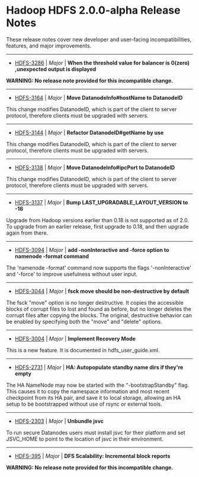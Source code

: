 
<!---
# Licensed to the Apache Software Foundation (ASF) under one
# or more contributor license agreements.  See the NOTICE file
# distributed with this work for additional information
# regarding copyright ownership.  The ASF licenses this file
# to you under the Apache License, Version 2.0 (the
# "License"); you may not use this file except in compliance
# with the License.  You may obtain a copy of the License at
#
#     http://www.apache.org/licenses/LICENSE-2.0
#
# Unless required by applicable law or agreed to in writing, software
# distributed under the License is distributed on an "AS IS" BASIS,
# WITHOUT WARRANTIES OR CONDITIONS OF ANY KIND, either express or implied.
# See the License for the specific language governing permissions and
# limitations under the License.
-->
# Hadoop HDFS 2.0.0-alpha Release Notes

These release notes cover new developer and user-facing incompatibilities, features, and major improvements.


---

* [HDFS-3286](https://issues.apache.org/jira/browse/HDFS-3286) | *Major* | **When the threshold value for balancer is 0(zero) ,unexpected output is displayed**

**WARNING: No release note provided for this incompatible change.**


---

* [HDFS-3164](https://issues.apache.org/jira/browse/HDFS-3164) | *Major* | **Move DatanodeInfo#hostName to DatanodeID**

This change modifies DatanodeID, which is part of the client to server protocol, therefore clients must be upgraded with servers.


---

* [HDFS-3144](https://issues.apache.org/jira/browse/HDFS-3144) | *Major* | **Refactor DatanodeID#getName by use**

This change modifies DatanodeID, which is part of the client to server protocol, therefore clients must be upgraded with servers.


---

* [HDFS-3138](https://issues.apache.org/jira/browse/HDFS-3138) | *Major* | **Move DatanodeInfo#ipcPort to DatanodeID**

This change modifies DatanodeID, which is part of the client to server protocol, therefore clients must be upgraded with servers.


---

* [HDFS-3137](https://issues.apache.org/jira/browse/HDFS-3137) | *Major* | **Bump LAST\_UPGRADABLE\_LAYOUT\_VERSION to -16**

Upgrade from Hadoop versions earlier than 0.18 is not supported as of 2.0. To upgrade from an earlier release, first upgrade to 0.18, and then upgrade again from there.


---

* [HDFS-3094](https://issues.apache.org/jira/browse/HDFS-3094) | *Major* | **add -nonInteractive and -force option to namenode -format command**

The 'namenode -format' command now supports the flags '-nonInteractive' and '-force' to improve usefulness without user input.


---

* [HDFS-3044](https://issues.apache.org/jira/browse/HDFS-3044) | *Major* | **fsck move should be non-destructive by default**

The fsck "move" option is no longer destructive. It copies the accessible blocks of corrupt files to lost and found as before, but no longer deletes the corrupt files after copying the blocks. The original, destructive behavior can be enabled by specifying both the "move" and "delete" options.


---

* [HDFS-3004](https://issues.apache.org/jira/browse/HDFS-3004) | *Major* | **Implement Recovery Mode**

This is a new feature.  It is documented in hdfs\_user\_guide.xml.


---

* [HDFS-2731](https://issues.apache.org/jira/browse/HDFS-2731) | *Major* | **HA: Autopopulate standby name dirs if they're empty**

The HA NameNode may now be started with the "-bootstrapStandby" flag. This causes it to copy the namespace information and most recent checkpoint from its HA pair, and save it to local storage, allowing an HA setup to be bootstrapped without use of rsync or external tools.


---

* [HDFS-2303](https://issues.apache.org/jira/browse/HDFS-2303) | *Major* | **Unbundle jsvc**

To run secure Datanodes users must install jsvc for their platform and set JSVC\_HOME to point to the location of jsvc in their environment.


---

* [HDFS-395](https://issues.apache.org/jira/browse/HDFS-395) | *Major* | **DFS Scalability: Incremental block reports**

**WARNING: No release note provided for this incompatible change.**



